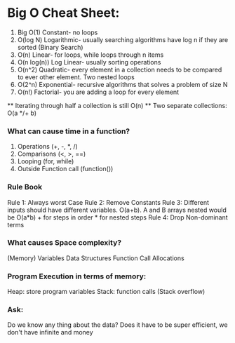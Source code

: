 # Big O Cheat Sheet:

1. Big O(1) Constant- no loops
2. O(log N) Logarithmic- usually searching algorithms have log n if they are sorted (Binary Search)
3. O(n) Linear- for loops, while loops through n items
4. O(n log(n)) Log Linear- usually sorting operations
5. O(n^2) Quadratic- every element in a collection needs to be compared to ever other element. Two
nested loops
6. O(2^n) Exponential- recursive algorithms that solves a problem of size N
7. O(n!) Factorial- you are adding a loop for every element

** Iterating through half a collection is still O(n)
** Two separate collections: O(a */+ b)

### What can cause time in a function?

1. Operations (+, -, *, /)
2. Comparisons (<, >, ==)
3. Looping (for, while)
4. Outside Function call (function())

### Rule Book
Rule 1: Always worst Case
Rule 2: Remove Constants
Rule 3: Different inputs should have different variables. O(a+b). 
        A and B arrays nested would be O(a*b)
        + for steps in order
        * for nested steps
Rule 4: Drop Non-dominant terms

### What causes Space complexity?
(Memory)
Variables
Data Structures
Function Call
Allocations

### Program Execution in terms of memory:
Heap: store program variables
Stack: function calls (Stack overflow)

### Ask:
Do we know any thing about the data? 
Does it have to be super efficient, we don't have infinite and money

